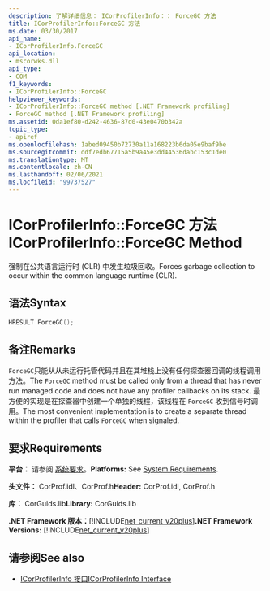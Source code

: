 ```yaml
---
description: 了解详细信息： ICorProfilerInfo：： ForceGC 方法
title: ICorProfilerInfo::ForceGC 方法
ms.date: 03/30/2017
api_name:
- ICorProfilerInfo.ForceGC
api_location:
- mscorwks.dll
api_type:
- COM
f1_keywords:
- ICorProfilerInfo::ForceGC
helpviewer_keywords:
- ICorProfilerInfo::ForceGC method [.NET Framework profiling]
- ForceGC method [.NET Framework profiling]
ms.assetid: 0da1ef80-d242-4636-87d0-43e0470b342a
topic_type:
- apiref
ms.openlocfilehash: 1abed09450b72730a11a168223b6da05e9baf9be
ms.sourcegitcommit: ddf7edb67715a5b9a45e3dd44536dabc153c1de0
ms.translationtype: MT
ms.contentlocale: zh-CN
ms.lasthandoff: 02/06/2021
ms.locfileid: "99737527"
---
```

# <a name="icorprofilerinfoforcegc-method"></a><span data-ttu-id="523ed-103">ICorProfilerInfo::ForceGC 方法</span><span class="sxs-lookup"><span data-stu-id="523ed-103">ICorProfilerInfo::ForceGC Method</span></span>

<span data-ttu-id="523ed-104">强制在公共语言运行时 (CLR) 中发生垃圾回收。</span><span class="sxs-lookup"><span data-stu-id="523ed-104">Forces garbage collection to occur within the common language runtime (CLR).</span></span>  
  
## <a name="syntax"></a><span data-ttu-id="523ed-105">语法</span><span class="sxs-lookup"><span data-stu-id="523ed-105">Syntax</span></span>  
  
```cpp  
HRESULT ForceGC();  
```  
  
## <a name="remarks"></a><span data-ttu-id="523ed-106">备注</span><span class="sxs-lookup"><span data-stu-id="523ed-106">Remarks</span></span>  

 <span data-ttu-id="523ed-107">`ForceGC`只能从从未运行托管代码并且在其堆栈上没有任何探查器回调的线程调用方法。</span><span class="sxs-lookup"><span data-stu-id="523ed-107">The `ForceGC` method must be called only from a thread that has never run managed code and does not have any profiler callbacks on its stack.</span></span> <span data-ttu-id="523ed-108">最方便的实现是在探查器中创建一个单独的线程，该线程在 `ForceGC` 收到信号时调用。</span><span class="sxs-lookup"><span data-stu-id="523ed-108">The most convenient implementation is to create a separate thread within the profiler that calls `ForceGC` when signaled.</span></span>  
  
## <a name="requirements"></a><span data-ttu-id="523ed-109">要求</span><span class="sxs-lookup"><span data-stu-id="523ed-109">Requirements</span></span>  

 <span data-ttu-id="523ed-110">**平台：** 请参阅 [系统要求](../../get-started/system-requirements.md)。</span><span class="sxs-lookup"><span data-stu-id="523ed-110">**Platforms:** See [System Requirements](../../get-started/system-requirements.md).</span></span>  
  
 <span data-ttu-id="523ed-111">**头文件：** CorProf.idl、CorProf.h</span><span class="sxs-lookup"><span data-stu-id="523ed-111">**Header:** CorProf.idl, CorProf.h</span></span>  
  
 <span data-ttu-id="523ed-112">**库：** CorGuids.lib</span><span class="sxs-lookup"><span data-stu-id="523ed-112">**Library:** CorGuids.lib</span></span>  
  
 <span data-ttu-id="523ed-113">**.NET Framework 版本：**[!INCLUDE[net_current_v20plus](../../../../includes/net-current-v20plus-md.md)]</span><span class="sxs-lookup"><span data-stu-id="523ed-113">**.NET Framework Versions:** [!INCLUDE[net_current_v20plus](../../../../includes/net-current-v20plus-md.md)]</span></span>  
  
## <a name="see-also"></a><span data-ttu-id="523ed-114">请参阅</span><span class="sxs-lookup"><span data-stu-id="523ed-114">See also</span></span>

- [<span data-ttu-id="523ed-115">ICorProfilerInfo 接口</span><span class="sxs-lookup"><span data-stu-id="523ed-115">ICorProfilerInfo Interface</span></span>](icorprofilerinfo-interface.md)
